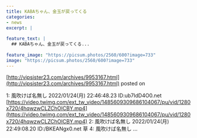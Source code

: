 ```yaml
---
title: KABAちゃん、金玉が戻ってくる
categories:
- news
excerpt: |
  
feature_text: |
  ## KABAちゃん、金玉が戻ってくる...
  
feature_image: "https://picsum.photos/2560/600?image=733"
image: "https://picsum.photos/2560/600?image=733"
---
```


[http://vipsister23.com/archives/9953167.html](http://vipsister23.com/archives/9953167.html)
posted on 

<!--more-->

1: 風吹けば名無し 2022/01/24(月) 22:46:48.23 ID:ub7IdD4O0.net [https://video.twimg.com/ext_tw_video/1485609309686104067/pu/vid/1280x720/4hqwzwCLZChOICBY.mp4](https://video.twimg.com/ext_tw_video/1485609309686104067/pu/vid/1280x720/4hqwzwCLZChOICBY.mp4) 2: 風吹けば名無し 2022/01/24(月) 22:49:08.20 ID:/BKEANgx0.net 草 4: 風吹けば名無し ...
